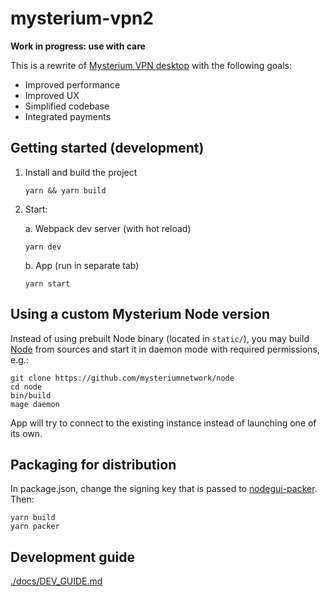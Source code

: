 # mysterium-vpn2

**Work in progress: use with care**

This is a rewrite of [Mysterium VPN desktop](https://github.com/mysteriumnetwork/mysterium-vpn) with the following goals:
- Improved performance
- Improved UX
- Simplified codebase
- Integrated payments

## Getting started (development)

1. Install and build the project
    ```
    yarn && yarn build
    ```
2. Start:

    a. Webpack dev server (with hot reload)
    ```
    yarn dev
    ```
    b. App (run in separate tab)
    ```
    yarn start
    ```

## Using a custom Mysterium Node version

Instead of using prebuilt Node binary (located in `static/`), you may build [Node](https://github.com/mysteriumnetwork/node) from sources and start it in daemon mode with required permissions, e.g.:

```
git clone https://github.com/mysteriumnetwork/node
cd node
bin/build
mage daemon
```

App will try to connect to the existing instance instead of launching one of its own.

## Packaging for distribution

In package.json, change the signing key that is passed to [nodegui-packer](https://github.com/nodegui/packer). Then:

```
yarn build
yarn packer
```

## Development guide

[./docs/DEV_GUIDE.md](./docs/DEV_GUIDE.md)
